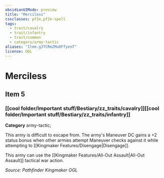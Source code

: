 ```yaml
---
obsidianUIMode: preview
title: "Merciless"
cssclasses: pf2e,pf2e-spell
tags:
  - trait/cavalry
  - trait/infantry
  - trait/common
  - category/army-tactic
aliases: "Item.gJTCRmZMu0FfyenT"
license: OGL
---
```

# Merciless
## Item 5
### [[cool folder/Important stuff/Bestiary/zz_traits/cavalry]][[cool folder/Important stuff/Bestiary/zz_traits/infantry]]

**Category** army-tactic; 




This army is difficult to escape from. The army's Maneuver DC gains a +2 status bonus when other armies attempt Maneuver checks against it while attempting to [[Kingmaker Features/Disengage|Disengage]].

This army can use the [[Kingmaker Features/All-Out Assault|All-Out Assault]] tactical war action.

*Source: Pathfinder Kingmaker*
*OGL*